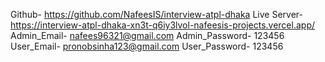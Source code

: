 Github- https://github.com/NafeesIS/interview-atpl-dhaka
Live Server- https://interview-atpl-dhaka-xn3t-q6iy3lvol-nafeesis-projects.vercel.app/
Admin_Email- nafees96321@gmail.com
Admin_Password- 123456
User_Email- pronobsinha123@gmail.com
User_Password- 123456

